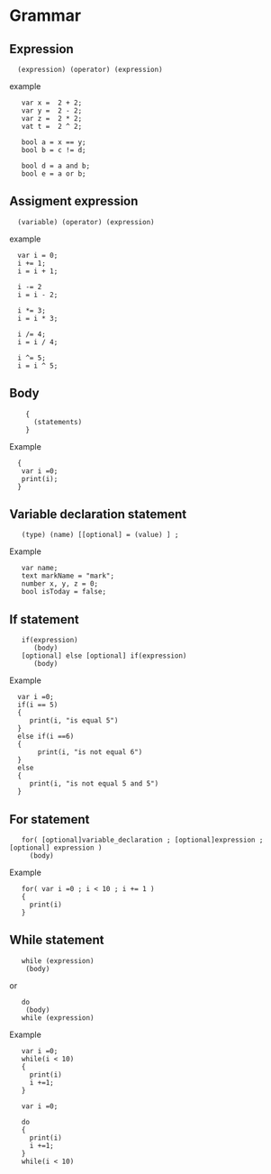 
# Grammar



## Expression
```
  (expression) (operator) (expression) 
```
example

```
   var x =  2 + 2;
   var y =  2 - 2;
   var z =  2 * 2;
   vat t =  2 ^ 2;

   bool a = x == y;
   bool b = c != d;
   
   bool d = a and b;
   bool e = a or b;
```

## Assigment expression

```
  (variable) (operator) (expression)
```

example

```
  var i = 0;
  i += 1;
  i = i + 1;
  
  i -= 2
  i = i - 2;
  
  i *= 3;
  i = i * 3;
  
  i /= 4;
  i = i / 4;
  
  i ^= 5;
  i = i ^ 5;
```



## Body
``` 
    {
      (statements) 
    } 
 ```
Example

```
  {
   var i =0; 
   print(i);
  }
```


## Variable declaration statement

```
   (type) (name) [[optional] = (value) ] ;
```

Example

```
   var name; 
   text markName = "mark";
   number x, y, z = 0;
   bool isToday = false;
```


## If statement

```
   if(expression) 
      (body)
   [optional] else [optional] if(expression)
      (body)
```

 Example
```
  var i =0;
  if(i == 5)
  {
     print(i, "is equal 5")
  }
  else if(i ==6)
  {
       print(i, "is not equal 6")
  }
  else
  {
     print(i, "is not equal 5 and 5")
  }
```

## For statement

```
   for( [optional]variable_declaration ; [optional]expression ; [optional] expression )
     (body)
```

Example
```
   for( var i =0 ; i < 10 ; i += 1 ) 
   {
     print(i)
   }
```

## While statement

```
   while (expression) 
    (body)
```
or 
```
   do
    (body) 
   while (expression) 
```

Example
```
   var i =0;
   while(i < 10) 
   {
     print(i)
     i +=1;
   }
```

```
   var i =0;
   
   do
   {
     print(i)
     i +=1;
   }
   while(i < 10) 
```